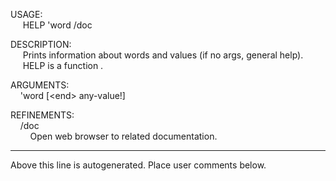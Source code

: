 USAGE:  
&nbsp;&nbsp;&nbsp;&nbsp;&nbsp;HELP&nbsp;'word&nbsp;/doc  
  
DESCRIPTION:  
&nbsp;&nbsp;&nbsp;&nbsp;&nbsp;Prints&nbsp;information&nbsp;about&nbsp;words&nbsp;and&nbsp;values&nbsp;(if&nbsp;no&nbsp;args,&nbsp;general&nbsp;help).  
&nbsp;&nbsp;&nbsp;&nbsp;&nbsp;HELP&nbsp;is&nbsp;a&nbsp;function&nbsp;.  
  
ARGUMENTS:  
&nbsp;&nbsp;&nbsp;&nbsp;'word&nbsp;[&lt;end&gt;&nbsp;any-value!]  
  
REFINEMENTS:  
&nbsp;&nbsp;&nbsp;&nbsp;/doc  
&nbsp;&nbsp;&nbsp;&nbsp;&nbsp;&nbsp;&nbsp;&nbsp;Open&nbsp;web&nbsp;browser&nbsp;to&nbsp;related&nbsp;documentation.  
___
Above this line is autogenerated. Place user comments below.